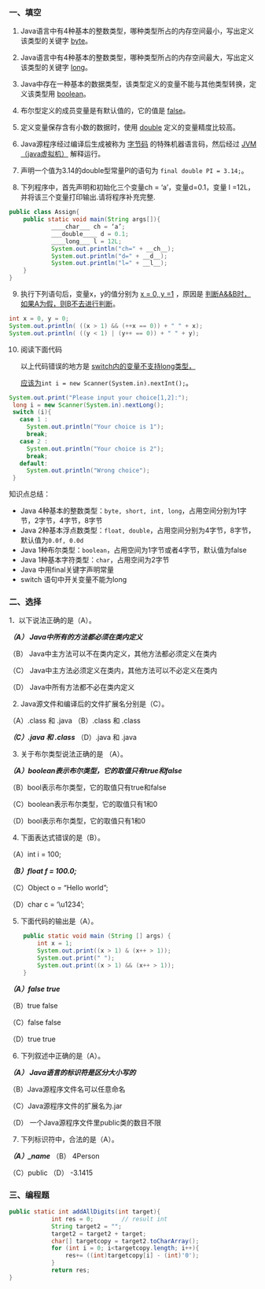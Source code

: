### 一、填空

1. Java语言中有4种基本的整数类型，哪种类型所占的内存空间最小，写出定义该类型的关键字 <u>byte</u>。

2. Java语言中有4种基本的整数类型，哪种类型所占的内存空间最大，写出定义该类型的关键字 <u>long</u>。
3. Java中存在一种基本的数据类型，该类型定义的变量不能与其他类型转换，定义该类型用 <u>boolean</u>。

4. 布尔型定义的成员变量是有默认值的，它的值是 <u>false</u>。

5. 定义变量保存含有小数的数据时，使用 <u>double</u> 定义的变量精度比较高。

6. Java源程序经过编译后生成被称为 <u>字节码</u> 的特殊机器语言码，然后经过 <u>JVM（java虚拟机）</u> 解释运行。

7. 声明一个值为3.14的double型常量PI的语句为 `final double PI = 3.14;`。
8. 下列程序中，首先声明和初始化三个变量ch = ‘a’，变量d=0.1，变量 l =12L，并将该三个变量打印输出.请将程序补充完整.

```java
public class Assign{
	public static void main(String args[]){
			____char___ ch = ‘a’;
			___double____ d = 0.1;
			____long___ l = 12L;
			System.out.println("ch=" + __ch__);
			System.out.println("d=" + __d__);
			System.out.println("l=" + __l__);
	}
}

```

9. 执行下列语句后，变量x，y的值分别为  <u>x = 0, y =1</u>  ，原因是 <u>判断A&&B时，如果A为假，则B不去进行判断</u>。

```java
int x = 0, y = 0;
System.out.println( ((x > 1) && (++x == 0)) + " " + x);
System.out.println( ((y < 1) | (y++ == 0)) + " " + y);
```

10. 阅读下面代码

    以上代码错误的地方是 <u>switch内的变量不支持long类型，</u>
    
    <u>应该为</u>`int i = new Scanner(System.in).nextInt();`。

```java
System.out.print("Please input your choice[1,2]:");
 long i = new Scanner(System.in).nextLong();
 switch (i){
   case 1 :
     System.out.println("Your choice is 1");
     break;
   case 2 :
     System.out.println("Your choice is 2");
     break;
   default:
     System.out.println("Wrong choice");
 }
```



知识点总结：

- Java 4种基本的整数类型：`byte, short, int, long`，占用空间分别为1字节，2字节，4字节，8字节
- Java 2种基本浮点数类型：`float, double`，占用空间分别为4字节，8字节，默认值为`0.0f, 0.0d`
- Java 1种布尔类型：`boolean`，占用空间为1字节或者4字节，默认值为false
- Java 1种基本字符类型：`char`，占用空间为2字节
- Java 中用final关键字声明常量
- switch 语句中开关变量不能为long



### 二、选择

1．以下说法正确的是（A）。

***（A） Java中所有的方法都必须在类内定义***

（B） Java中主方法可以不在类内定义，其他方法都必须定义在类内 

（C） Java中主方法必须定义在类内，其他方法可以不必定义在类内      

（D） Java中所有方法都不必在类内定义



2. Java源文件和编译后的文件扩展名分别是（C）。

（A）.class 和 .java     （B）.class 和 .class  

***（C）.java 和 .class***      （D）.java 和 .java



3. 关于布尔类型说法正确的是 （A）。

***（A）boolean表示布尔类型，它的取值只有true和false***

（B）bool表示布尔类型，它的取值只有true和false  

（C）boolean表示布尔类型，它的取值只有1和0

（D）bool表示布尔类型，它的取值只有1和0



4. 下面表达式错误的是（B）。 

（A）int i = 100; 

***（B）float f = 100.0;*** 

（C）Object o = “Hello world”; 

（D）char c = ‘\u1234’;



5. 下面代码的输出是（A）。

```java
    public static void main (String [] args) {
        int x = 1;
        System.out.print((x > 1) & (x++ > 1));
        System.out.print(" ");
        System.out.print((x > 1) && (x++ > 1));
    }
```

***（A）false true*** 

（B）true false 

（C）false false 

（D）true true



6. 下列叙述中正确的是（A）。

***（A） Java语言的标识符是区分大小写的***

（B）Java源程序文件名可以任意命名

（C）Java源程序文件的扩展名为.jar

（D） 一个Java源程序文件里public类的数目不限

 

7. 下列标识符中，合法的是（A）。

***（A）_name***            （B） 4Person    

（C）public            （D） -3.1415



### 三、编程题

```java
public static int addAllDigits(int target){
    		int res = 0;        // result int
    		String target2 = "";
    		target2 = target2 + target;
    		char[] targetcopy = target2.toCharArray();
    		for (int i = 0; i<targetcopy.length; i++){
        		res+= ((int)targetcopy[i] - (int)'0');
    		}
    		return res;
}
```


